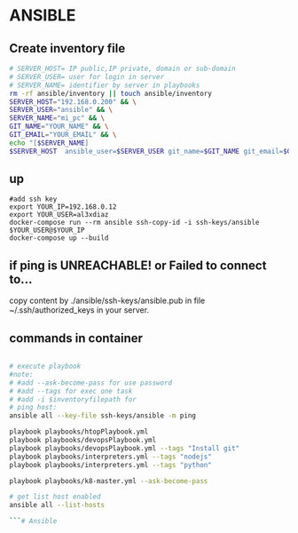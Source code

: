# ANSIBLE
## Create inventory file
```sh
# SERVER_HOST= IP public,IP private, domain or sub-domain
# SERVER_USER= user for login in server
# SERVER_NAME= identifier by server in playbooks
rm -rf ansible/inventory || touch ansible/inventory
SERVER_HOST="192.168.0.200" && \
SERVER_USER="ansible" && \
SERVER_NAME="mi_pc" && \
GIT_NAME="YOUR_NAME" && \
GIT_EMAIL="YOUR_EMAIL" && \
echo "[$SERVER_NAME] 
$SERVER_HOST  ansible_user=$SERVER_USER git_name=$GIT_NAME git_email=$GIT_EMAIL">> ansible/inventory
```
## up
```docker
#add ssh key
export YOUR_IP=192.168.0.12
export YOUR_USER=al3xdiaz
docker-compose run --rm ansible ssh-copy-id -i ssh-keys/ansible $YOUR_USER@$YOUR_IP
docker-compose up --build
```
## if ping is UNREACHABLE! or Failed to connect to...
copy content by ./ansible/ssh-keys/ansible.pub in file ~/.ssh/authorized_keys in your server.
## commands in container
```sh

# execute playbook
#note: 
# #add --ask-become-pass for use password
# #add --tags for exec one task
# #add -i $inventoryfilepath for 
# ping host:
ansible all --key-file ssh-keys/ansible -m ping

playbook playbooks/htopPlaybook.yml 
playbook playbooks/devopsPlaybook.yml 
playbook playbooks/devopsPlaybook.yml --tags "Install git"
playbook playbooks/interpreters.yml --tags "nodejs"
playbook playbooks/interpreters.yml --tags "python"

playbook playbooks/k8-master.yml --ask-become-pass

# get list host enabled
ansible all --list-hosts

```# Ansible
